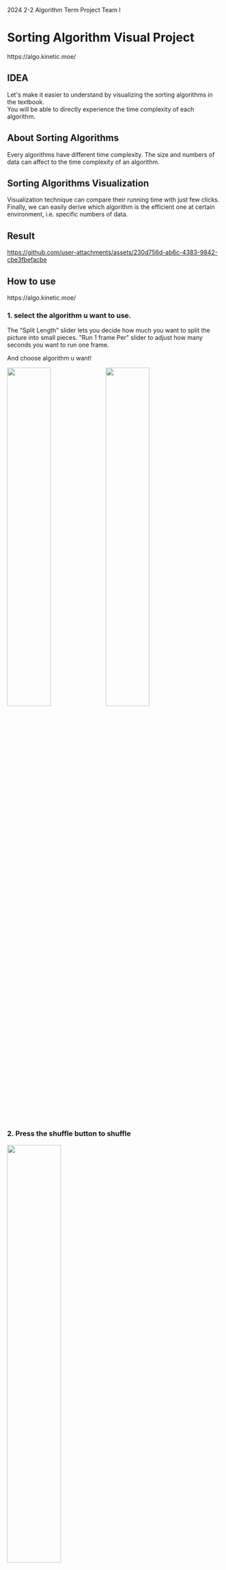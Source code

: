 2024 2-2 Algorithm Term Project
Team I

# Sorting Algorithm Visual Project

<p>https://algo.kinetic.moe/</p>

## IDEA

Let's make it easier to understand by visualizing the sorting algorithms in the textbook.  
You will be able to directly experience the time complexity of each algorithm.  

## About Sorting Algorithms
Every algorithms have different time complexity.
The size and numbers of data can affect to the time complexity of an algorithm. 

## Sorting Algorithms Visualization
Visualization technique can compare their running time with just few clicks.
Finally, we can easily derive which algorithm is the efficient one at certain environment, i.e. specific numbers of data.

## Result

https://github.com/user-attachments/assets/230d756d-ab6c-4383-9842-cbe3fbefacbe

## How to use

<p>https://algo.kinetic.moe/</p>

### 1. select the algorithm u want to use.

The "Split Length" slider lets you decide how much you want to split the picture into small pieces.
"Run 1 frame Per" slider to adjust how many seconds you want to run one frame.

<p>And choose algorithm u want!</p>
<img src = "https://github.com/user-attachments/assets/9521cf11-9a31-4433-a6e0-b45a7027e46f" width="45%" height="45%">
<img src = "https://github.com/user-attachments/assets/509306f1-09db-4832-af9a-4a7bcc89c41e" width="45%" height="45%">

### 2. Press the shuffle button to shuffle
<img src = "https://github.com/user-attachments/assets/dc47e9fa-5ada-46b8-8eeb-fba9885b9ec9" width="50%" height="50%">

### 3. Click Run to see the sorting visualization
<img src = "https://github.com/user-attachments/assets/5b60bc46-8389-4b04-b319-8645f2367129" width="50%" height="50%">


## Sort Algorithms

### Insertion Sort, Merge Sort  

<div style="display: flex">
  <img src = "https://github.com/user-attachments/assets/75513477-1c11-48b3-bfce-de1d5b31aed2" width="45%" height="45%">
  <img src = "https://github.com/user-attachments/assets/cbc434db-5c82-494b-8aad-d7b1368cfdc7" width="45%" height="45%">
</div>

### Quick Sort

```
// Sorts (a portion of) an array, divides it into partitions, then sorts those
algorithm quicksort(A, lo, hi) is 
  if lo >= 0 && hi >= 0 && lo < hi then
    p := partition(A, lo, hi) 
    quicksort(A, lo, p) // Note: the pivot is now included
    quicksort(A, p + 1, hi) 

// Divides array into two partitions
algorithm partition(A, lo, hi) is 
  // Pivot value
  pivot := A[lo] // Choose the first element as the pivot

  // Left index
  i := lo - 1 

  // Right index
  j := hi + 1

loop forever 
    // Move the left index to the right at least once and while the element at
    // the left index is less than the pivot
    do i := i + 1 while A[i] < pivot
    
    // Move the right index to the left at least once and while the element at
    // the right index is greater than the pivot
    do j := j - 1 while A[j] > pivot

    // If the indices crossed, return
    if i >= j then return j
    
    // Swap the elements at the left and right indices
    swap A[i] with A[j]
```
`Cormen, Thomas H.; Leiserson, Charles E.; Rivest, Ronald L.; Stein, Clifford (2009) [1990]. "Quicksort". Introduction to Algorithms (3rd ed.). MIT Press and McGraw-Hill. pp. 170–190. ISBN 0-262-03384-4.`

### Bubble Sort

```
procedure bubbleSort(A : list of sortable items)
    n := length(A)
    repeat
        swapped := false
        for i := 1 to n - 1 inclusive do
            if A[i - 1] > A[i] then
                swap(A[i - 1], A[i])
                swapped := true
            end if
        end for
        n := n - 1
    until not swapped
end procedure
```
`https://en.wikipedia.org/wiki/Bubble_sort`
